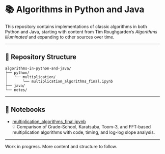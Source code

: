 # 📚 Algorithms in Python and Java

This repository contains implementations of classic algorithms in both Python and Java, starting with content from Tim Roughgarden’s *Algorithms Illuminated* and expanding to other sources over time.

---

## 📁 Repository Structure

```
algorithms-in-python-and-java/
├── python/
│   └── multiplication/
│       └── multiplication_algorithms_final.ipynb
├── java/
└── notes/
```

---

## 📓 Notebooks

- [multiplication_algorithms_final.ipynb](./python/multiplication/multiplication_algorithms_final.ipynb)  
  💡 Comparison of Grade-School, Karatsuba, Toom-3, and FFT-based multiplication algorithms with code, timing, and log-log slope analysis.

---

Work in progress. More content and structure to follow.
